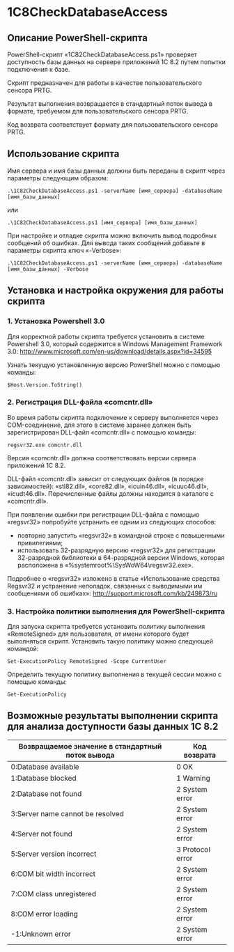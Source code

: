 # 1C8CheckDatabaseAccess

## Описание PowerShell-скрипта

PowerShell-скрипт «1C82CheckDatabaseAccess.ps1» проверяет доступность базы данных на сервере приложений 1С 8.2 путем попытки подключения к базе.

Скрипт предназначен для работы в качестве пользовательского сенсора PRTG.

Результат выполнения возвращается в стандартный поток вывода в формате, требуемом для пользовательского сенсора PRTG.

Код возврата соответствует формату для пользовательского сенсора PRTG.

## Использование скрипта

Имя сервера и имя базы данных должны быть переданы в скрипт через параметры следующим образом:
```
.\1C82CheckDatabaseAccess.ps1 -serverName [имя_сервера] -databaseName [имя_базы_данных]
```
или
```
.\1C82CheckDatabaseAccess.ps1 [имя_сервера] [имя_базы_данных]
```
При настройке и отладке скрипта можно включить вывод подробных сообщений об ошибках. Для вывода таких сообщений добавьте в параметры скрипта ключ «-Verbose»:
```
.\1C82CheckDatabaseAccess.ps1 -serverName [имя_сервера] -databaseName [имя_базы_данных] -Verbose
```

## Установка и настройка окружения для работы скрипта

### 1. Установка Powershell 3.0

Для корректной работы скрипта требуется установить в системе Powershell 3.0, который содержится в Windows Management Framework 3.0: http://www.microsoft.com/en-us/download/details.aspx?id=34595

Узнать текущую установленную версию PowerShell можно с помощью команды:
```
$Host.Version.ToString()
```

### 2. Регистрация DLL-файла «comcntr.dll»

Во время работы скрипта подключение к серверу выполняется через COM-соединение, для этого в системе заранее должен быть зарегистрирован DLL-файл «comcntr.dll» с помощью команды:
```
regsvr32.exe comcntr.dll
```
Версия «comcntr.dll» должна соответствовать версии сервера приложений 1С 8.2.

DLL-файл «comcntr.dll» зависит от следующих файлов (в порядке зависимостей): «stl82.dll», «core82.dll», «icuin46.dll», «icuuc46.dll», «icudt46.dll». Перечисленные файлы должны находится в каталоге с «comcntr.dll».

При появлении ошибки при регистрации DLL-файла с помощью «regsvr32» попробуйте устранить ее одним из следующих способов:
- повторно запустить «regsvr32» в командной строке с повышенными привилегиями;
- использовать 32-разрядную версию «regsvr32» для регистрации 32-разрядной библиотеки в 64-разрядной версии Windows, которая расположена в «%systemroot%\SysWoW64\regsvr32.exe».

Подробнее о «regsvr32» изложено в статье «Использование средства Regsvr32 и устранение неполадок, связанных с выводимыми им сообщениями об ошибках»: http://support.microsoft.com/kb/249873/ru

### 3. Настройка политики выполнения для PowerShell-скрипта

Для запуска скрипта требуется установить политику выполнения «RemoteSigned» для пользователя, от имени которого будет выполняться скрипт. Установить такую политику можно следующей командой:
```
Set-ExecutionPolicy RemoteSigned -Scope CurrentUser
```
Определить текущую политику выполнения в текущей сессии можно с помощью команды:
```
Get-ExecutionPolicy
```

## Возможные результаты выполнении скрипта для анализа доступности базы данных 1С 8.2

| Возвращаемое значение в стандартный поток вывода | Код возврата     |
|--------------------------------------------------|------------------|
| 0:Database available                             | 0 OK             |
| 1:Database blocked                               | 1 Warning        |
| 2:Database not found                             | 2 System error   |
| 3:Server name cannot be resolved                 | 2 System error   |
| 4:Server not found                               | 2 System error   |
| 5:Server version incorrect                       | 3 Protocol error |
| 6:COM bit width incorrect                        | 2 System error   |
| 7:COM class unregistered                         | 2 System error   |
| 8:COM error loading                              | 2 System error   |
| -1:Unknown error                                 | 2 System error   |
